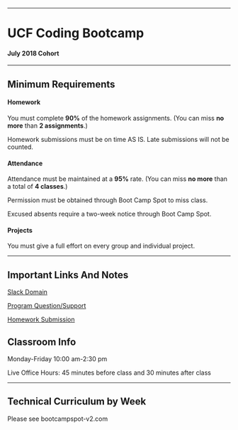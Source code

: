 -----------------------------------------
# UCF Coding Bootcamp

#### July 2018 Cohort


-----------------------------------------


## Minimum Requirements


#### Homework


You must complete **90%** of the homework assignments. (You can miss **no more** than **2 assignments**.)

Homework submissions must be on time AS IS. Late submissions will not be counted.


#### Attendance


Attendance must be maintained at a **95%** rate. (You can miss **no more** than a total of **4 classes**.)


Permission must be obtained through Boot Camp Spot to miss class.

Excused absents require a two-week notice through Boot Camp Spot.


#### Projects


You must give a full effort on every group and individual project.


-----------------------------------------


## Important Links And Notes


[Slack Domain](https://ucforl201807fsf2-ft.slack.com)


[Program Question/Support](http://bootcampspot-v2.com)


[Homework Submission](http://bootcampspot-v2.com)


## Classroom Info

Monday-Friday 
10:00 am-2:30 pm

Live Office Hours: 45 minutes before class and 30 minutes after class


-----------------------------------------
## Technical Curriculum by Week

Please see bootcampspot-v2.com
